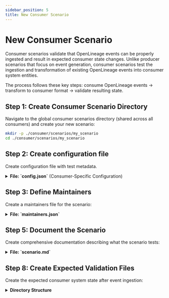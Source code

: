 ```yaml
---
sidebar_position: 5
title: New Consumer Scenario
---
```


# New Consumer Scenario

Consumer scenarios validate that OpenLineage events can be properly ingested and result in expected consumer state changes. Unlike producer scenarios that focus on event generation, consumer scenarios test the ingestion and transformation of existing OpenLineage events into consumer system entities.

The process follows these key steps: consume OpenLineage events → transform to consumer format → validate resulting state.

## Step 1: Create Consumer Scenario Directory
Navigate to the global consumer scenarios directory (shared across all consumers) and create your new scenario:

```bash
mkdir -p ./consumer/scenarios/my_scenario
cd ./consumer/scenarios/my_scenario
```

## Step 2: Create configuration file
Create configuration file with test metadata. 

<details>
<summary><strong>File: `config.json`</strong> (Consumer-Specific Configuration)</summary>

```json
{
  "tests": [
    {
      "name": "name",
      "path": "path/to/example_entity.json",
      "entity": "entity_type",
      "tags": {
        "facets": ["example_facet"],
        "producer": "example_producer"
      }
    },
    ...
  ]
}
```

</details>

## Step 3: Define Maintainers
Create a maintainers file for the scenario:

<details>
<summary><strong>File: `maintainers.json`</strong></summary>

```json
[
  {
    "type": "author",
    "github-name": "your_github_user",
    "email": "your.email@example.com",
    "link": ""
  }
]
```

</details>

## Step 5: Document the Scenario
Create comprehensive documentation describing what the scenario tests:

<details>
<summary><strong>File: `scenario.md`</strong></summary>

```markdown
# My Scenario

## Description
Brief description of what this consumer scenario validates.

## Expected Consumer Behavior
Expected entities:
- ExpectedEntity

## Facets Tested
- ExampleFacet

```

</details>


## Step 8: Create Expected Validation Files
Create the expected consumer system state after event ingestion:

<details>
<summary><strong>Directory Structure</strong></summary>

```bash
mkdir -p validation/{processes,runs,datasets,lineage_events,links}
mkdir -p api_state
```

</details>


